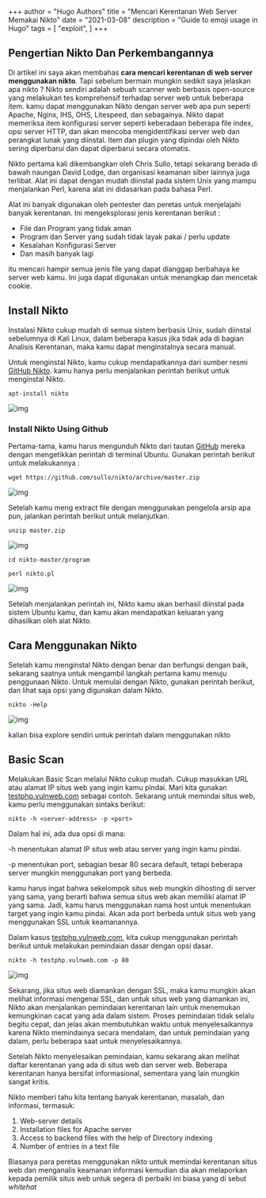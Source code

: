 +++
author = "Hugo Authors"
title = "Mencari Kerentanan Web Server Memakai Nikto"
date = "2021-03-08"
description = "Guide to emoji usage in Hugo"
tags = [
    "exploit",
]
+++

## Pengertian Nikto Dan Perkembangannya
Di artikel ini saya akan membahas __cara mencari kerentanan di web server menggunakan nikto__. Tapi sebelum bermain mungkin sedikit saya jelaskan apa nikto ? Nikto sendiri adalah sebuah scanner web berbasis open-source  yang melakukan tes komprehensif terhadap server web untuk beberapa item. kamu dapat menggunakan Nikto dengan server web apa pun seperti Apache, Nginx, IHS, OHS, Litespeed, dan sebagainya. Nikto dapat memeriksa item konfigurasi server seperti keberadaan beberapa file index, opsi server HTTP, dan akan mencoba mengidentifikasi server web dan perangkat lunak yang diinstal. Item dan plugin yang dipindai oleh Nikto sering diperbarui dan dapat diperbarui secara otomatis.

Nikto pertama kali dikembangkan oleh Chris Sullo, tetapi sekarang berada di bawah naungan David Lodge, dan organisasi keamanan siber lainnya juga terlibat. Alat ini dapat dengan mudah diinstal pada sistem Unix yang mampu menjalankan Perl, karena alat ini didasarkan pada bahasa Perl.

Alat ini banyak digunakan oleh pentester dan peretas untuk menjelajahi banyak kerentanan. Ini mengeksplorasi jenis kerentanan berikut :

* File dan Program yang tidak aman
* Program dan Server yang sudah tidak layak pakai / perlu update
* Kesalahan Konfigurasi Server
* Dan masih banyak lagi

itu mencari hampir semua jenis file yang dapat dianggap berbahaya ke server web kamu. Ini juga dapat digunakan untuk menangkap dan mencetak cookie.

## Install Nikto 
Instalasi Nikto cukup mudah di semua sistem berbasis Unix, sudah diinstal sebelumnya di Kali Linux, dalam beberapa kasus jika tidak ada di bagian Analisis Kerentanan, maka kamu dapat menginstalnya secara manual.

Untuk menginstal Nikto, kamu cukup mendapatkannya dari sumber resmi [GitHub Nikto](https://github.com/sullo/nikto). kamu hanya perlu menjalankan perintah berikut untuk menginstal Nikto.

```
apt-install nikto
```
![img](https://www.ceos3c.com/wp-content/uploads/2019/11/word-image.png?ezimgfmt=ng:webp/ngcb43)

### Install Nikto Using Github
Pertama-tama, kamu harus mengunduh Nikto dari tautan [GitHub](https://github.com/sullo/nikto) mereka dengan mengetikkan perintah di terminal Ubuntu. Gunakan perintah berikut untuk melakukannya :
```
wget https://github.com/sullo/nikto/archive/master.zip
```
![img](https://www.ceos3c.com/wp-content/uploads/2019/11/word-image-1.png?ezimgfmt=ng:webp/ngcb43)

Setelah kamu meng extract file dengan menggunakan pengelola arsip apa pun, jalankan perintah berikut untuk melanjutkan.

```
unzip master.zip
```

![img](https://www.ceos3c.com/wp-content/uploads/2019/11/word-image-2.png?ezimgfmt=ng:webp/ngcb43)

```
cd nikto-master/program
```

```
perl nikto.pl
```
![img](https://www.ceos3c.com/wp-content/uploads/2019/11/word-image-3.png?ezimgfmt=ng:webp/ngcb43)

Setelah menjalankan perintah ini, Nikto kamu akan berhasil diinstal pada sistem Ubuntu kamu, dan kamu akan mendapatkan keluaran yang dihasilkan oleh alat Nikto.

## Cara Menggunakan Nikto

Setelah kamu menginstal Nikto dengan benar dan berfungsi dengan baik, sekarang saatnya untuk mengambil langkah pertama kamu menuju penggunaan Nikto. Untuk memulai dengan Nikto, gunakan perintah berikut, dan lihat saja opsi yang digunakan dalam Nikto.

```
nikto -Help
```

![img](https://www.ceos3c.com/wp-content/uploads/2019/11/word-image-4-768x571.png?ezimgfmt=ng:webp/ngcb43)

kalian bisa explore sendiri untuk perintah dalam menggunakan nikto

## Basic Scan

Melakukan Basic Scan melalui Nikto cukup mudah. Cukup masukkan URL atau alamat IP situs web yang ingin kamu pindai. Mari kita gunakan [testphp.vulnweb.com](http://testphp.vulnweb.com/) sebagai contoh. Sekarang untuk memindai situs web, kamu perlu menggunakan sintaks berikut:

```
nikto -h <server-address> -p <port>
```

Dalam hal ini, ada dua opsi di mana:

-h menentukan alamat IP situs web atau server yang ingin kamu pindai.

-p menentukan port, sebagian besar 80 secara default, tetapi beberapa server mungkin menggunakan port yang berbeda.

kamu harus ingat bahwa sekelompok situs web mungkin dihosting di server yang sama, yang berarti bahwa semua situs web akan memiliki alamat IP yang sama. Jadi, kamu harus menggunakan nama host untuk menentukan target yang ingin kamu pindai. Akan ada port berbeda untuk situs web yang menggunakan SSL untuk keamanannya.

Dalam kasus [testphp.vulnweb.com](http://testphp.vulnweb.com/), kita cukup menggunakan perintah berikut untuk melakukan pemindaian dasar dengan opsi dasar.

```
nikto -h testphp.vulnweb.com -p 80
```
![img](https://www.ceos3c.com/wp-content/uploads/2019/11/word-image-5.png?ezimgfmt=ng:webp/ngcb43)

Sekarang, jika situs web diamankan dengan SSL, maka kamu mungkin akan melihat informasi mengenai SSL, dan untuk situs web yang diamankan ini, Nikto akan menjalankan pemindaian kerentanan lain untuk menemukan kemungkinan cacat yang ada dalam sistem. Proses pemindaian tidak selalu begitu cepat, dan jelas akan membutuhkan waktu untuk menyelesaikannya karena Nikto memindainya secara mendalam, dan untuk pemindaian yang dalam, perlu beberapa saat untuk menyelesaikannya.

Setelah Nikto menyelesaikan pemindaian, kamu sekarang akan melihat daftar kerentanan yang ada di situs web dan server web. Beberapa kerentanan hanya bersifat informasional, sementara yang lain mungkin sangat kritis.

Nikto memberi tahu kita tentang banyak kerentanan, masalah, dan informasi, termasuk:

1. Web-server details
2. Installation files for Apache server
3. Access to backend files with the help of Directory indexing
4. Number of entries in a text file

Biasanya para peretas menggunakan nikto untuk memindai kerentanan situs web dan menganalis keamanan informasi kemudian dia akan melaporkan kepada pemilik situs web untuk segera di perbaiki ini biasa yang di sebut *whitehat*
